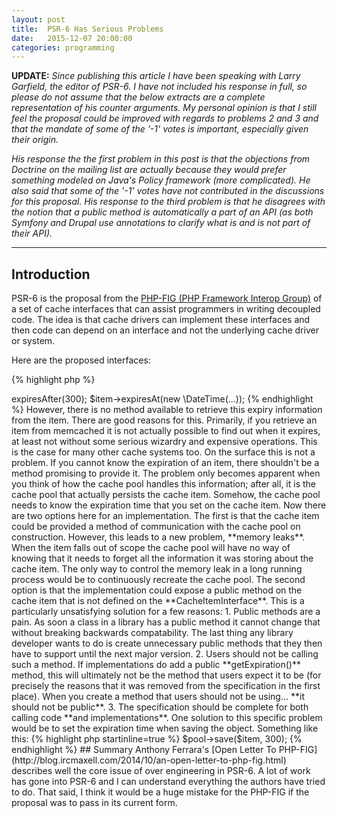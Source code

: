 ```yaml
---
layout: post
title:  PSR-6 Has Serious Problems
date:   2015-12-07 20:00:00
categories: programming
---
```


**UPDATE:** _Since publishing this article I have been speaking with Larry Garfield, the editor of PSR-6. I have not included his response in full, so please do not assume that the below extracts are a complete representation of his counter arguments. My personal opinion is that I still feel the proposal could be improved with regards to problems 2 and 3 and that the mandate of some of the '-1' votes is important, especially given their origin._

_His response the the first problem in this post is that the objections from Doctrine on the mailing list are actually because they would prefer something modeled on Java's Policy framework (more complicated). He also said that some of the '-1' votes have not contributed in the discussions for this proposal. His response to the third problem is that he disagrees with the notion that a public method is automatically a part of an API (as both Symfony and Drupal use annotations to clarify what is and is not part of their API)._

---------------------------

## Introduction

PSR-6 is the proposal from the [PHP-FIG (PHP Framework Interop Group)](http://www.php-fig.org/) of a set of cache interfaces that can assist programmers in writing decoupled code. The idea is that cache drivers can implement these interfaces and then code can depend on an interface and not the underlying cache driver or system.

Here are the proposed interfaces:

{% highlight php %}
<?php

namespace Psr\Cache;

interface CacheItemPoolInterface
{
    public function getItem($key);
    public function getItems(array $keys = array());
    public function hasItem($key);
    public function clear();
    public function deleteItem($key);
    public function deleteItems(array $keys);
    public function save(CacheItemInterface $item);
    public function saveDeferred(CacheItemInterface $item);
    public function commit();
}

interface CacheItemInterface
{
    public function getKey();
    public function get();
    public function isHit();
    public function set($value);
    public function expiresAt($expiration);
    public function expiresAfter($time);
}

interface CacheException {}

interface InvalidArgumentException extends CacheException {}
{% endhighlight %}

### Problem 1

**Some of most important projects in the FIG (regarding caching) have voted against it**

One of the first '-1' votes on the proposal at the moment is a resounding no from the Doctrine team. The comment on the [voting thread](https://groups.google.com/forum/#!topic/php-fig/dSw5IhpKJ1g) is:

_"Unanimous -1 from Doctrine among all core developers. List of deficiencies too big and not pertinent to this thread."_

The Doctrine team are the maintainers of ([according to packagist](https://packagist.org/search/?q=cache)) the most popular caching library in the PHP ecosystem.

Guzzle and Laravel also maintain popular caching libraries and voted '-1'. Other member projects in the FIG group should have alarm bells ringing loudly in their ears when they see these votes.

The proposal should be moved back and the concerns of Doctrine, Guzzle and Laravel should be listened to.

### Problem 2

The second problem is with the last two interfaces. They fail to make it clear that they are interfaces and **they also pretend to be exception classes**. This might provide a minor irritation to anyone implementing the interface, but to the user it should not be a problem. You can still catch it the same, right?

The exception system in PHP was **designed to be extended**. The issue here is that there is no guarantee that a class implementing the **InvalidArgumentException** interface defined by the proposal will also extend the root **InvalidArgumentException** class defined by PHP.

This leads to the following ridiculous situation which is not only plausible, but completely in agreement with the specification:

{% highlight php startinline=true %}
if (
     $exception instanceof Psr\Cache\InvalidArgumentException &&
    !$exception instanceof \InvalidArgumentException
) {
    echo 'Huh?';
}
{% endhighlight %}

If you wanted to guarantee catching all invalid argument exceptions in a block of code you would need to do this:

{% highlight php startinline=true %}
try {
    // code
} catch (Psr\Cache\InvalidArgumentException $exception) {
    // invalid argument exception logic
} catch (\InvalidArgumentException $exception) {
    // invalid argument exception logic again
} // ...
{% endhighlight %}

This might not sound so significant, but I cannot for the life of me understand why the proposal decided to use interfaces in the first place. It doesn't appear to solve any problems and it actually creates one.

### Problem 3

The cache item interface lets you set an expiration time using the following methods;

{% highlight php startinline=true %}
$item->expiresAfter(300);
$item->expiresAt(new \DateTime(...));
{% endhighlight %}

However, there is no method available to retrieve this expiry information from the item. There are good reasons for this. Primarily, if you retrieve an item from memcached it is not actually possible to find out when it expires, at least not without some serious wizardry and expensive operations. This is the case for many other cache systems too.

On the surface this is not a problem. If you cannot know the expiration of an item, there shouldn't be a method promising to provide it.

The problem only becomes apparent when you think of how the cache pool handles this information; after all, it is the cache pool that actually persists the cache item. Somehow, the cache pool needs to know the expiration time that you set on the cache item.

Now there are two options here for an implementation.

The first is that the cache item could be provided a method of communication with the cache pool on construction. However, this leads to a new problem, **memory leaks**.

When the item falls out of scope the cache pool will have no way of knowing that it needs to forget all the information it was storing about the cache item. The only way to control the memory leak in a long running process would be to continuously recreate the cache pool.

The second option is that the implementation could expose a public method on the cache item that is not defined on the **CacheItemInterface**. This is a particularly unsatisfying solution for a few reasons:

1. Public methods are a pain. As soon a class in a library has a public method it cannot change that without breaking backwards compatability. The last thing any library developer wants to do is create unnecessary public methods that they then have to support until the next major version.

2. Users should not be calling such a method. If implementations do add a public **getExpiration()** method, this will ultimately not be the method that users expect it to be (for precisely the reasons that it was removed from the specification in the first place). When you create a method that users should not be using... **it should not be public**.

3. The specification should be complete for both calling code **and implementations**.

One solution to this specific problem would be to set the expiration time when saving the object. Something like this:

{% highlight php startinline=true %}
$pool->save($item, 300);
{% endhighlight %}

## Summary

Anthony Ferrara's [Open Letter To PHP-FIG](http://blog.ircmaxell.com/2014/10/an-open-letter-to-php-fig.html) describes well the core issue of over engineering in PSR-6.

A lot of work has gone into PSR-6 and I can understand everything the authors have tried to do. That said, I think it would be a huge mistake for the PHP-FIG if the proposal was to pass in its current form.
